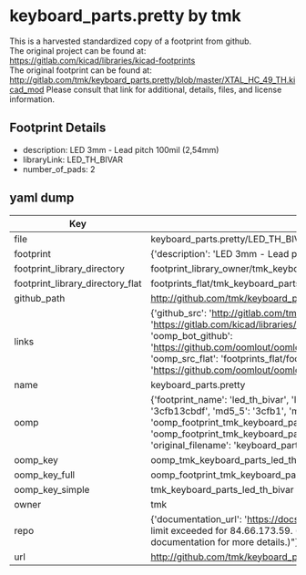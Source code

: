 # keyboard_parts.pretty by tmk  
This is a harvested standardized copy of a footprint from github.  
The original project can be found at:  
https://gitlab.com/kicad/libraries/kicad-footprints  
The original footprint can be found at:
http://gitlab.com/tmk/keyboard_parts.pretty/blob/master/XTAL_HC_49_TH.kicad_mod
Please consult that link for additional, details, files, and license information.  
## Footprint Details
* description: LED 3mm - Lead pitch 100mil (2,54mm)  
* libraryLink: LED_TH_BIVAR  
* number_of_pads: 2  
## yaml dump  
| Key | Value |  
| --- | --- |  
| file | keyboard_parts.pretty/LED_TH_BIVAR.kicad_mod |  
| footprint | {'description': 'LED 3mm - Lead pitch 100mil (2,54mm)', 'libraryLink': 'LED_TH_BIVAR', 'number_of_pads': 2} |  
| footprint_library_directory | footprint_library_owner/tmk_keyboard_parts.pretty |  
| footprint_library_directory_flat | footprints_flat/tmk_keyboard_parts_led_th_bivar/working |  
| github_path | http://github.com/tmk/keyboard_parts.pretty/blob/master/LED_TH_BIVAR.kicad_mod |  
| links | {'github_src': 'http://gitlab.com/tmk/keyboard_parts.pretty/blob/master/XTAL_HC_49_TH.kicad_mod', 'github_src_repo': 'https://gitlab.com/kicad/libraries/kicad-footprints', 'oomp_bot': 'footprints/tmk_keyboard_parts_led_th_bivar/working', 'oomp_bot_github': 'https://github.com/oomlout/oomlout_oomp_footprint_bot/tree/main/footprints/tmk_keyboard_parts_led_th_bivar/working', 'oomp_src_flat': 'footprints_flat/footprints_flat/tmk_keyboard_parts_led_th_bivar/working', 'oomp_src_flat_github': 'https://github.com/oomlout/oomlout_oomp_footprint_src/tree/main/footprints_flat/tmk_keyboard_parts_led_th_bivar/working'} |  
| name | keyboard_parts.pretty |  
| oomp | {'footprint_name': 'led_th_bivar', 'library_name': 'keyboard_parts', 'md5': '3cfb13cbdf21b7a2d827816c78f0dfc7', 'md5_10': '3cfb13cbdf', 'md5_5': '3cfb1', 'md5_6': '3cfb13', 'oomp_key': 'oomp_tmk_keyboard_parts_led_th_bivar', 'oomp_key_extra': 'oomp_footprint_tmk_keyboard_parts_led_th_bivar', 'oomp_key_full': 'oomp_footprint_tmk_keyboard_parts_led_th_bivar_3cfb13', 'oomp_key_simple': 'tmk_keyboard_parts_led_th_bivar', 'original_filename': 'keyboard_parts.pretty/LED_TH_BIVAR.kicad_mod', 'owner_name': 'tmk'} |  
| oomp_key | oomp_tmk_keyboard_parts_led_th_bivar |  
| oomp_key_full | oomp_footprint_tmk_keyboard_parts_led_th_bivar |  
| oomp_key_simple | tmk_keyboard_parts_led_th_bivar |  
| owner | tmk |  
| repo | {'documentation_url': 'https://docs.github.com/rest/overview/resources-in-the-rest-api#rate-limiting', 'message': "API rate limit exceeded for 84.66.173.59. (But here's the good news: Authenticated requests get a higher rate limit. Check out the documentation for more details.)"} |  
| url | http://github.com/tmk/keyboard_parts.pretty |  

